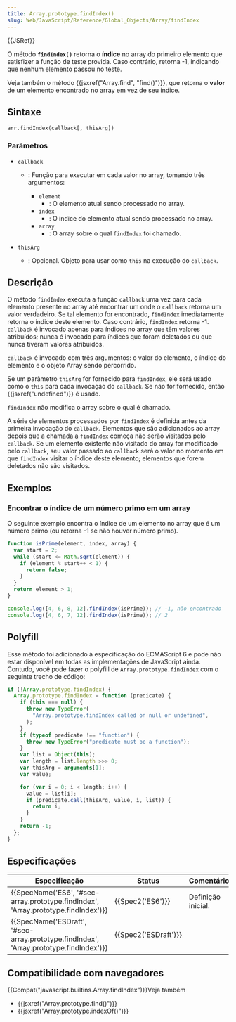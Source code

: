 ```yaml
---
title: Array.prototype.findIndex()
slug: Web/JavaScript/Reference/Global_Objects/Array/findIndex
---
```


{{JSRef}}

O método **`findIndex()`** retorna o **índice** no array do primeiro elemento que satisfizer a função de teste provida. Caso contrário, retorna -1, indicando que nenhum elemento passou no teste.

Veja também o método {{jsxref("Array.find", "find()")}}, que retorna o **valor** de um elemento encontrado no array em vez de seu índice.

## Sintaxe

```
arr.findIndex(callback[, thisArg])
```

### Parâmetros

- `callback`

  - : Função para executar em cada valor no array, tomando três argumentos:

    - `element`
      - : O elemento atual sendo processado no array.
    - `index`
      - : O índice do elemento atual sendo processado no array.
    - `array`
      - : O array sobre o qual `findIndex` foi chamado.

- `thisArg`
  - : Opcional. Objeto para usar como `this` na execução do `callback`.

## Descrição

O método `findIndex` executa a função `callback` uma vez para cada elemento presente no array até encontrar um onde o `callback` retorna um valor verdadeiro. Se tal elemento for encontrado, `findIndex` imediatamente retorna o índice deste elemento. Caso contrário, `findIndex` retorna -1. `callback` é invocado apenas para índices no array que têm valores atribuídos; nunca é invocado para índices que foram deletados ou que nunca tiveram valores atribuídos.

`callback` é invocado com três argumentos: o valor do elemento, o índice do elemento e o objeto Array sendo percorrido.

Se um parâmetro `thisArg` for fornecido para `findIndex`, ele será usado como o `this` para cada invocação do `callback`. Se não for fornecido, então {{jsxref("undefined")}} é usado.

`findIndex` não modifica o array sobre o qual é chamado.

A série de elementos processados por `findIndex` é definida antes da primeira invocação do `callback`. Elementos que são adicionados ao array depois que a chamada a `findIndex` começa não serão visitados pelo `callback`. Se um elemento existente não visitado do array for modificado pelo `callback`, seu valor passado ao `callback` será o valor no momento em que `findIndex` visitar o índice deste elemento; elementos que forem deletados não são visitados.

## Exemplos

### Encontrar o índice de um número primo em um array

O seguinte exemplo encontra o índice de um elemento no array que é um número primo (ou retorna -1 se não houver número primo).

```js
function isPrime(element, index, array) {
  var start = 2;
  while (start <= Math.sqrt(element)) {
    if (element % start++ < 1) {
      return false;
    }
  }
  return element > 1;
}

console.log([4, 6, 8, 12].findIndex(isPrime)); // -1, não encontrado
console.log([4, 6, 7, 12].findIndex(isPrime)); // 2
```

## Polyfill

Esse método foi adicionado à especificação do ECMAScript 6 e pode não estar disponível em todas as implementações de JavaScript ainda. Contudo, você pode fazer o polyfill de `Array.prototype.findIndex` com o seguinte trecho de código:

```js
if (!Array.prototype.findIndex) {
  Array.prototype.findIndex = function (predicate) {
    if (this === null) {
      throw new TypeError(
        "Array.prototype.findIndex called on null or undefined",
      );
    }
    if (typeof predicate !== "function") {
      throw new TypeError("predicate must be a function");
    }
    var list = Object(this);
    var length = list.length >>> 0;
    var thisArg = arguments[1];
    var value;

    for (var i = 0; i < length; i++) {
      value = list[i];
      if (predicate.call(thisArg, value, i, list)) {
        return i;
      }
    }
    return -1;
  };
}
```

## Especificações

| Especificação                                                                          | Status               | Comentário         |
| -------------------------------------------------------------------------------------- | -------------------- | ------------------ |
| {{SpecName('ES6', '#sec-array.prototype.findIndex', 'Array.prototype.findIndex')}}     | {{Spec2('ES6')}}     | Definição inicial. |
| {{SpecName('ESDraft', '#sec-array.prototype.findIndex', 'Array.prototype.findIndex')}} | {{Spec2('ESDraft')}} |                    |

## Compatibilidade com navegadores

{{Compat("javascript.builtins.Array.findIndex")}}Veja também

- {{jsxref("Array.prototype.find()")}}
- {{jsxref("Array.prototype.indexOf()")}}
